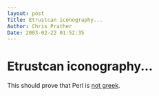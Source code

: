 ```yaml
---
layout: post
Title: Etrustcan iconography...  
Author: Chris Prather
Date: 2003-02-22 01:52:35
---
```


# Etrustcan iconography...
This should prove that Perl is <a href="http://search.cpan.org/author/DCONWAY/Lingua-Romana-Perligata-0.50/lib/Lingua/Romana/Perligata.pm"> not greek</a>.

